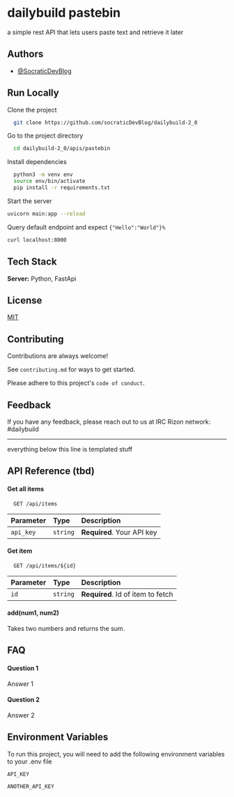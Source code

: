 # dailybuild pastebin

a simple rest API that lets users paste text and retrieve it later

## Authors

- [@SocraticDevBlog](https://github.com/socraticDevBlog/)

## Run Locally

Clone the project

```bash
  git clone https://github.com/socraticDevBlog/dailybuild-2_0
```

Go to the project directory

```bash
  cd dailybuild-2_0/apis/pastebin
```

Install dependencies

```bash
  python3 -m venv env
  source env/bin/activate
  pip install -r requirements.txt
```

Start the server

```bash
uvicorn main:app --reload
```

Query default endpoint and expect `{"Hello":"World"}%`

```bash
curl localhost:8000
```

## Tech Stack

**Server:** Python, FastApi


## License

[MIT](https://choosealicense.com/licenses/mit/)

## Contributing

Contributions are always welcome!

See `contributing.md` for ways to get started.

Please adhere to this project's `code of conduct`.

## Feedback

If you have any feedback, please reach out to us at IRC Rizon network:
#dailybuild

-------------
everything below this line is templated stuff

## API Reference (tbd)

#### Get all items

```http
  GET /api/items
```

| Parameter | Type     | Description                |
| :-------- | :------- | :------------------------- |
| `api_key` | `string` | **Required**. Your API key |

#### Get item

```http
  GET /api/items/${id}
```

| Parameter | Type     | Description                       |
| :-------- | :------- | :-------------------------------- |
| `id`      | `string` | **Required**. Id of item to fetch |

#### add(num1, num2)

Takes two numbers and returns the sum.



## FAQ

#### Question 1

Answer 1

#### Question 2

Answer 2

## Environment Variables

To run this project, you will need to add the following environment variables to your .env file

`API_KEY`

`ANOTHER_API_KEY`